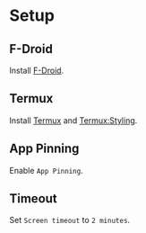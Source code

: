 # Setup

## F-Droid

Install [F-Droid](https://f-droid.org/).

## Termux

Install [Termux](https://f-droid.org/en/packages/com.termux/) and [Termux:Styling](https://f-droid.org/en/packages/com.termux.styling/).

## App Pinning

Enable `App Pinning`.

## Timeout

Set `Screen timeout` to `2 minutes`.

